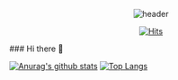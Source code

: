 <div align=center>
  
![header](https://capsule-render.vercel.app/api?type=waving&color=auto&height=300&section=header&text=Comming%20Soon%20...&fontSize=50)
  
[![Hits](https://hits.seeyoufarm.com/api/count/incr/badge.svg?url=https%3A%2F%2Fgithub.com%2Fjun6292&count_bg=%2310D5D7&title_bg=%230014FF&icon=&icon_color=%23E7E7E7&title=hits&edge_flat=false)](https://hits.seeyoufarm.com)

</div>
### Hi there 👋

[![Anurag's github stats](https://github-readme-stats.vercel.app/api?username=jun6292)](https://github.com/anuraghazra/github-readme-stats)
[![Top Langs](https://github-readme-stats.vercel.app/api/top-langs/?username=jun6292&layout=compact)](https://github.com/jun6292)
<!--
**jun6292/jun6292** is a ✨ _special_ ✨ repository because its `README.md` (this file) appears on your GitHub profile.

Here are some ideas to get you started:

- 🔭 I’m currently working on ...
- 🌱 I’m currently learning ...
- 👯 I’m looking to collaborate on ...
- 🤔 I’m looking for help with ...
- 💬 Ask me about ...
- 📫 How to reach me: ...
- 😄 Pronouns: ...
- ⚡ Fun fact: ...
-->
